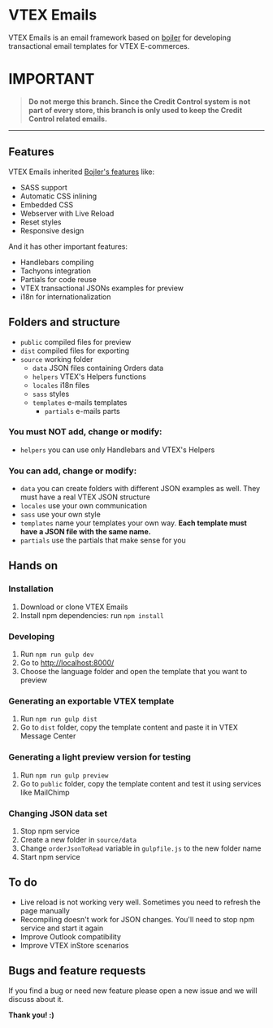 # VTEX Emails

VTEX Emails is an email framework based on [bojler](https://github.com/Slicejack/bojler) for developing transactional email templates for VTEX E-commerces.

# IMPORTANT

> **Do not merge this branch. Since the Credit Control system is not part of every store, this branch is only used to keep the Credit Control related emails.**

---

## Features

VTEX Emails inherited [Bojler's features](https://github.com/Slicejack/bojler#features) like:

- SASS support
- Automatic CSS inlining
- Embedded CSS
- Webserver with Live Reload
- Reset styles
- Responsive design

And it has other important features:

- Handlebars compiling
- Tachyons integration
- Partials for code reuse
- VTEX transactional JSONs examples for preview
- i18n for internationalization

## Folders and structure

- `public` compiled files for preview
- `dist` compiled files for exporting
- `source` working folder
  - `data` JSON files containing Orders data
  - `helpers` VTEX's Helpers functions
  - `locales` i18n files
  - `sass` styles
  - `templates` e-mails templates
    - `partials` e-mails parts

### You must NOT add, change or modify:

- `helpers` you can use only Handlebars and VTEX's Helpers

### You can add, change or modify:

- `data` you can create folders with different JSON examples as well. They must have a real VTEX JSON structure
- `locales` use your own communication
- `sass` use your own style
- `templates` name your templates your own way. **Each template must have a JSON file with the same name.**
- `partials` use the partials that make sense for you

## Hands on

### Installation

1.  Download or clone VTEX Emails
2.  Install npm dependencies: run `npm install`

### Developing

1.  Run `npm run gulp dev`
2.  Go to [http://localhost:8000/](http://localhost:8000/)
3.  Choose the language folder and open the template that you want to preview

### Generating an exportable VTEX template

1.  Run `npm run gulp dist`
2.  Go to `dist` folder, copy the template content and paste it in VTEX Message Center

### Generating a light preview version for testing

1.  Run `npm run gulp preview`
2.  Go to `public` folder, copy the template content and test it using services like MailChimp

### Changing JSON data set

1.  Stop npm service
2.  Create a new folder in `source/data`
3.  Change `orderJsonToRead` variable in `gulpfile.js` to the new folder name
4.  Start npm service

## To do

- Live reload is not working very well. Sometimes you need to refresh the page manually
- Recompiling doesn't work for JSON changes. You'll need to stop npm service and start it again
- Improve Outlook compatibility
- Improve VTEX inStore scenarios

## Bugs and feature requests

If you find a bug or need new feature please open a new issue and we will discuss about it.

**Thank you! :)**
